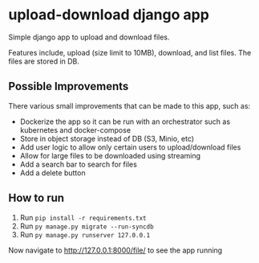 # upload-download django app
Simple django app to upload and download files.

Features include, upload (size limit to 10MB), download, and list files.
The files are stored in DB.

## Possible Improvements
There various small improvements that can be made to this app, such as:
- Dockerize the app so it can be run with an orchestrator such as kubernetes and docker-compose
- Store in object storage instead of DB (S3, Minio, etc)
- Add user logic to allow only certain users to upload/download files
- Allow for large files to be downloaded using streaming
- Add a search bar to search for files
- Add a delete button

## How to run
1. Run `pip install -r requirements.txt`
2. Run `py manage.py migrate --run-syncdb`
3. Run `py manage.py runserver 127.0.0.1`

Now navigate to  http://127.0.0.1:8000/file/ to see the app running
